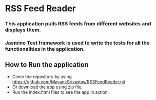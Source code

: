 # RSS Feed Reader

### This application pulls RSS feeds from different websites and displays them.

### Jasmine Test framework is used to write the tests for all the functionalities in the application.

## How to Run the application
- Clone the repository by using https://github.com/MayankSrivastav/RSSFeedReader.git
- Or download the app using zip file.
- Run the index.html files to see the app in action.
